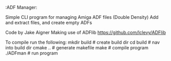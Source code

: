 :ADF Manager:

Simple CLI program for managing Amiga ADF files (Double Density)
Add and extract files, and create empty ADFs

Code by Jake Aigner
Making use of ADFlib https://github.com/lclevy/ADFlib

To compile run the following:
	mkdir build  # create build dir
	cd build     # nav into build dir
	cmake ..     # generate makefile
	make         # compile program  
	./ADFman     # run program
